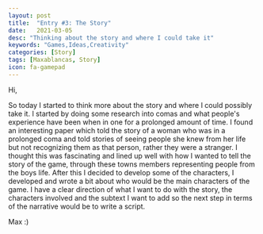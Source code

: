 ```yaml
---
layout: post
title:  "Entry #3: The Story"
date:   2021-03-05
desc: "Thinking about the story and where I could take it"
keywords: "Games,Ideas,Creativity"
categories: [Story]
tags: [Maxablancas, Story]
icon: fa-gamepad
---
```



Hi,

So today I started to think more about the story and where I could possibly take it. I started by doing some research into comas and what people's experience have been when in one for a prolonged amount of time. I found an interesting paper which told the story of a woman who was in a prolonged coma and told stories of seeing people she knew from her life but not recognizing them as that person, rather they were a stranger. I thought this was fascinating and lined up well with how I wanted to tell the story of the game, through these towns members representing people from the boys life. After this I decided to develop some of the characters, I developed and wrote a bit about who would be the main characters of the game. I have a clear direction of what I want to do with the story, the characters involved and the subtext I want to add so the next step in terms of the narrative would be to write a script.

Max :)  

